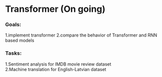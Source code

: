# Transformer (On going) 
### Goals:  
1.implement transformer
2.compare the behavior of Transformer and RNN based models  
  
### Tasks:  
1.Sentiment analysis for IMDB movie review dataset  
2.Machine translation for English-Latvian dataset  
